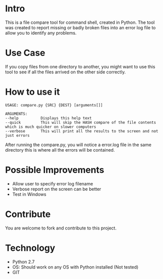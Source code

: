 # Intro
This is a file compare tool for command shell, created in Python. The tool was
created to report missing or badly broken files into an error log file to allow
you to identify any problems.

# Use Case
If you copy files from one directory to another, you might want to use this
tool to see if all the files arrived on the other side correctly.

# How to use it
```
USAGE: compare.py {SRC} {DEST} [arguments[]]

ARGUMENTS:
--help          Displays this help text
--quick         This will skip the HASH compare of the file contents which is much quicker on slower computers
--verbose       This will print all the results to the screen and not just errors
```

After running the compare.py, you will notice a error.log file in the same directory
this is where all the errors will be contained.


# Possible Improvements
* Allow user to specify error log filename
* Verbose report on the screen can be better
* Test in Windows

# Contribute
You are welcome to fork and contribute to this project.

# Technology
* Python 2.7
* OS: Should work on any OS with Python installed (Not tested)
* GIT
